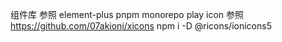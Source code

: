 组件库 参照 element-plus
pnpm monorepo
play icon 参照 https://github.com/07akioni/xicons  npm i -D @ricons/ionicons5
